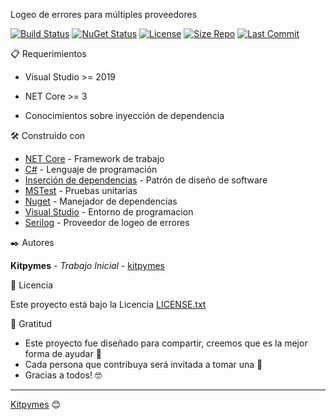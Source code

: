 ﻿Logeo de errores para múltiples proveedores

[![Build Status](https://github.com/actions/setup-dotnet/workflows/Main%20workflow/badge.svg)](https://github.com/kitpymes/netcore-logger/actions)
[![NuGet Status](https://img.shields.io/nuget/v/Kitpymes.Core.Logger)](https://www.nuget.org/packages/Kitpymes.Core.Logger/)
[![License](https://img.shields.io/github/license/kitpymes/netcore-logger)](https://github.com/kitpymes/netcore-logger/blob/master/docs/LICENSE.md)
[![Size Repo](https://img.shields.io/github/repo-size/kitpymes/netcore-logger)](https://github.com/kitpymes/netcore-logger/)
[![Last Commit](https://img.shields.io/github/last-commit/kitpymes/netcore-logger)](https://github.com/kitpymes/netcore-logger/)

📋 Requerimientos 

* Visual Studio >= 2019

* NET Core >= 3

* Conocimientos sobre inyección de dependencia

🛠️ Construido con 

* [NET Core](https://dotnet.microsoft.com/download) - Framework de trabajo
* [C#](https://docs.microsoft.com/es-es/dotnet/csharp/) - Lenguaje de programación
* [Inserción de dependencias](https://docs.microsoft.com/es-es/aspnet/core/fundamentals/dependency-injection?view=aspnetcore-3.0) - Patrón de diseño de software
* [MSTest](https://docs.microsoft.com/es-es/dotnet/core/testing/unit-testing-with-mstest) - Pruebas unitarias
* [Nuget](https://www.nuget.org/) - Manejador de dependencias
* [Visual Studio](https://visualstudio.microsoft.com/) - Entorno de programacion
* [Serilog](https://serilog.net/) - Proveedor de logeo de errores


✒️ Autores 

**Kitpymes** - *Trabajo Inicial* - [kitpymes](https://github.com/kitpymes)


📄 Licencia 

Este proyecto está bajo la Licencia [LICENSE.txt](LICENSE.md)


🎁 Gratitud 

* Este proyecto fue diseñado para compartir, creemos que es la mejor forma de ayudar 📢
* Cada persona que contribuya será invitada a tomar una 🍺 
* Gracias a todos! 🤓

---
[Kitpymes](https://github.com/kitpymes) 😊